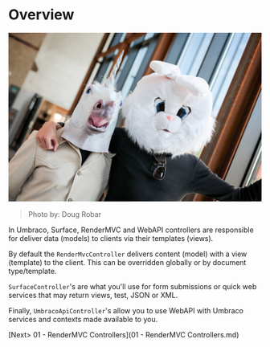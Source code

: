 # Overview

![7406995468_f8571506c6_o.jpg](assets/7406995468_f8571506c6_o.jpg)
>Photo by: Doug Robar

In Umbraco, Surface, RenderMVC and WebAPI controllers are responsible for deliver data (models) to clients via their templates (views).

By default the `RenderMvcController` delivers content (model) with a view (template) to the client.  This can be overridden globally or by document type/template.

`SurfaceController`'s are what you'll use for form submissions or quick web services that may return views, test, JSON or XML.

Finally, `UmbracoApiController`'s allow you to use WebAPI with Umbraco services and contexts made available to you.

[Next> 01 - RenderMVC Controllers](01 - RenderMVC Controllers.md)
